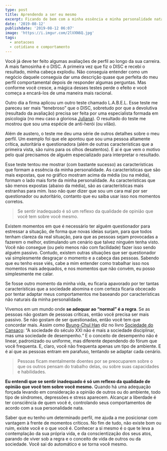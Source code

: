 ```yaml
---
type: post
title: Aprendendo a ser eu mesmo
excerpt: Ficando de bem com a minha essência e minha personalidade nata.
date: '2019-08-12'
publishdate: '2019-08-12 06:07'
image: 'https://i.imgur.com/2lVXN6Q.jpg'
tags:
  - anotacoes
  - cotidiano e comportamento
---
```

Você já deve ter feito algumas avaliações de perfil ao longo da sua carreira. A mais famosinha é o DISC. A primeira vez que fiz o DISC e recebi o resultado, minha cabeça explodiu. Não conseguia entender como um negócio daquele conseguia dar uma descrição quase que perfeita do meu perfil comportamental depois de responder algumas perguntas. Mas conforme você cresce, a mágica desses testes perde o efeito e você começa a encará-los de uma maneira mais racional.

Outro dia a firma aplicou um outro teste chamado L.A.B.E.L. Esse teste me pareceu ser mais “tenebroso” que o DISC, sobretudo por que a devolutiva (resultado da avaliação) precisa ser feita por uma especialista formada em psicologia (no meu caso a gloriosa [Juliana](https://www.linkedin.com/in/julianarissardi/)). O resultado do teste me mostrou que sou uma espécie de anti-herói (ou vilão).

Além de austero, o teste me deu uma série de outros detalhes sobre o meu perfil. Um exemplo foi que ele apontou que sou uma pessoa altamente crítica, autoritária e questionadora (além de outras características que a primeira vista, são ruins para os olhos desatentos). E aí é que vem o motivo pelo qual precisamos de alguém especializado para interpretar o resultado. 

Esse teste tentou me mostrar (com bastante sucesso) as características que formam a essência da minha personalidade. As características que são mais expostas, que no gráfico mostram acima da média (ou na média), formam o lado mais forte da minha personalidade. As características que são menos expostas (abaixo da média), são as características mais estranhas para mim. Isso não quer dizer que sou um cara mal por ser questionador ou autoritário, contanto que eu saiba usar isso nos momentos corretos. 


> Se sentir inadequado é só um reflexo da qualidade de opinião que você tem sobre você mesmo.


Existem momentos em que é necessário ter alguém questionador para estressar a situação, de forma que novas ideias surjam, para que todos tenham clareza da real situação, para que as pessoas sejam provocadas a fazerem o melhor, estimulando um cenário que talvez ninguém tenha visto. Você não consegue (ou pelo menos não com facilidade) fazer isso sendo alguém passivo. Contudo, existem outras situações que ser questionador vai simplesmente desgraçar o momento e a cabeça das pessoas. 
Sabendo que eu tenho esse viés, cabe a mim entender como trabalhar isso nos momentos mais adequados, e nos momentos que não convém, eu posso simplesmente me calar.

Se fosse outro momento da minha vida, eu ficaria apavorado por ter tantas características que a sociedade abomina e com certeza ficaria obcecado por tentar adaptar meus comportamentos me baseando por características não naturais da minha personalidade. 

Vivemos em um mundo onde **se adequar ao “normal” é a regra**. Se as pessoas não gostam de pessoas críticas, então você precisa ser mais passivo. Se não gostam de ser questionadas, então você tem que concordar mais. Assim como [Byung-Chul Han](https://amzn.to/2YI9EOR) diz no livro [Sociedade do Cansaço](https://amzn.to/2YVvwSp): “A sociedade do século XXI não é mais a sociedade disciplinar, mas uma sociedade de desempenho.“ E o conceito de desempenho não é linear, padronizado ou uniforme, mas diferente dependendo do fórum que você frequenta. E, claro, você não frequenta apenas um tipo de ambiente. E é aí que as pessoas entram em parafuso, tentando se adaptar cada cenário. 

> Pessoas ficam mentalmente doentes por se preocuparem sobre o que os outros pensam do trabalho delas, ou sobre suas capacidades e habilidades.

**Eu entendi que se sentir inadequado é só um reflexo da qualidade de opinião que você tem sobre você mesmo.** Quando há uma adequação forçada levando em consideração a opinião de outros ou do ambiente, todo tipo de síndromes, depressões e stress aparecem. Alcançar a liberdade é ter consciência de quem você é, controlando seus comportamentos de acordo com a sua personalidade nata.

Saber que eu tenho um determinado perfil, me ajuda a me posicionar com vantagem à frente de momentos críticos. No fim de tudo, não existe bom ou ruim, existe você e o que você é. Conhecer a si mesmo é o que te leva a contemplação da sua própria vida, e da conscientização dos seus atos, parando de viver sob a regra e o conceito de vida de outros ou da sociedade. Você sai do automático e se torna você mesmo.
